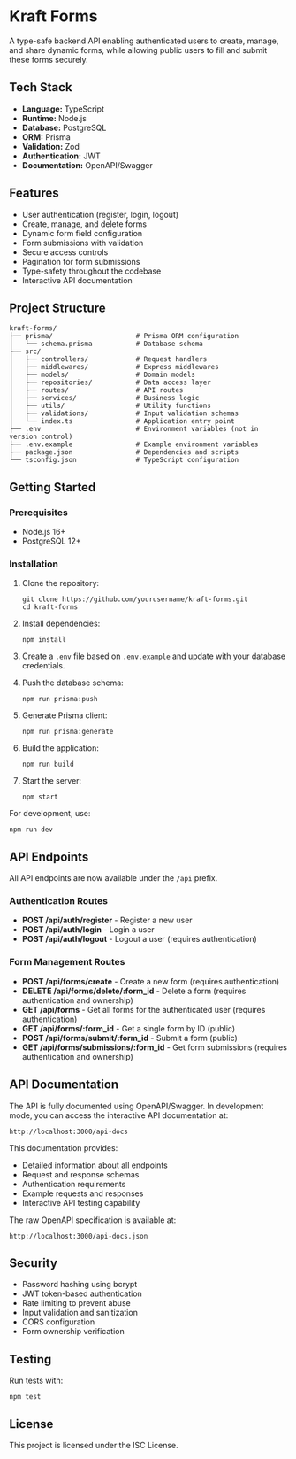 # Kraft Forms

A type-safe backend API enabling authenticated users to create, manage, and share dynamic forms, while allowing public users to fill and submit these forms securely.

## Tech Stack

- **Language:** TypeScript
- **Runtime:** Node.js
- **Database:** PostgreSQL
- **ORM:** Prisma
- **Validation:** Zod
- **Authentication:** JWT
- **Documentation:** OpenAPI/Swagger

## Features

- User authentication (register, login, logout)
- Create, manage, and delete forms
- Dynamic form field configuration
- Form submissions with validation
- Secure access controls
- Pagination for form submissions
- Type-safety throughout the codebase
- Interactive API documentation

## Project Structure

```
kraft-forms/
├── prisma/                     # Prisma ORM configuration
│   └── schema.prisma           # Database schema
├── src/
│   ├── controllers/            # Request handlers
│   ├── middlewares/            # Express middlewares
│   ├── models/                 # Domain models
│   ├── repositories/           # Data access layer
│   ├── routes/                 # API routes
│   ├── services/               # Business logic
│   ├── utils/                  # Utility functions
│   ├── validations/            # Input validation schemas
│   └── index.ts                # Application entry point
├── .env                        # Environment variables (not in version control)
├── .env.example                # Example environment variables
├── package.json                # Dependencies and scripts
└── tsconfig.json               # TypeScript configuration
```

## Getting Started

### Prerequisites

- Node.js 16+
- PostgreSQL 12+

### Installation

1. Clone the repository:
   ```
   git clone https://github.com/yourusername/kraft-forms.git
   cd kraft-forms
   ```

2. Install dependencies:
   ```
   npm install
   ```

3. Create a `.env` file based on `.env.example` and update with your database credentials.

4. Push the database schema:
   ```
   npm run prisma:push
   ```

5. Generate Prisma client:
   ```
   npm run prisma:generate
   ```

6. Build the application:
   ```
   npm run build
   ```

7. Start the server:
   ```
   npm start
   ```

For development, use:
```
npm run dev
```

## API Endpoints

All API endpoints are now available under the `/api` prefix.

### Authentication Routes

- **POST /api/auth/register** - Register a new user
- **POST /api/auth/login** - Login a user
- **POST /api/auth/logout** - Logout a user (requires authentication)

### Form Management Routes

- **POST /api/forms/create** - Create a new form (requires authentication)
- **DELETE /api/forms/delete/:form_id** - Delete a form (requires authentication and ownership)
- **GET /api/forms** - Get all forms for the authenticated user (requires authentication)
- **GET /api/forms/:form_id** - Get a single form by ID (public)
- **POST /api/forms/submit/:form_id** - Submit a form (public)
- **GET /api/forms/submissions/:form_id** - Get form submissions (requires authentication and ownership)

## API Documentation

The API is fully documented using OpenAPI/Swagger. In development mode, you can access the interactive API documentation at:

```
http://localhost:3000/api-docs
```

This documentation provides:
- Detailed information about all endpoints
- Request and response schemas
- Authentication requirements
- Example requests and responses
- Interactive API testing capability

The raw OpenAPI specification is available at:
```
http://localhost:3000/api-docs.json
```

## Security

- Password hashing using bcrypt
- JWT token-based authentication
- Rate limiting to prevent abuse
- Input validation and sanitization
- CORS configuration
- Form ownership verification

## Testing

Run tests with:
```
npm test
```

## License

This project is licensed under the ISC License. 